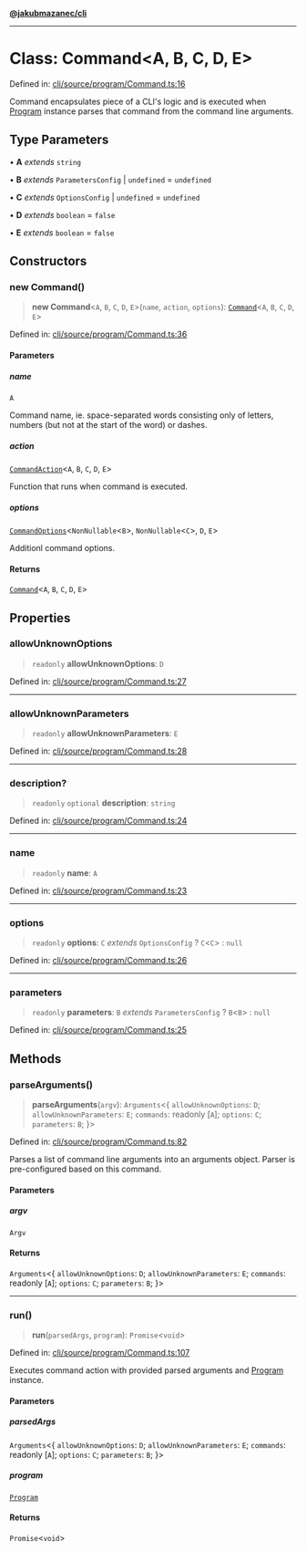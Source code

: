 [**@jakubmazanec/cli**](../README.md)

---

# Class: Command\<A, B, C, D, E\>

Defined in:
[cli/source/program/Command.ts:16](https://github.com/jakubmazanec/tools/blob/0373298af23ca7b778987184cd6fcccd21ae54be/packages/cli/source/program/Command.ts#L16)

Command encapsulates piece of a CLI's logic and is executed when [Program](Program.md) instance
parses that command from the command line arguments.

## Type Parameters

• **A** _extends_ `string`

• **B** _extends_ `ParametersConfig` \| `undefined` = `undefined`

• **C** _extends_ `OptionsConfig` \| `undefined` = `undefined`

• **D** _extends_ `boolean` = `false`

• **E** _extends_ `boolean` = `false`

## Constructors

### new Command()

> **new Command**\<`A`, `B`, `C`, `D`, `E`\>(`name`, `action`, `options`):
> [`Command`](Command.md)\<`A`, `B`, `C`, `D`, `E`\>

Defined in:
[cli/source/program/Command.ts:36](https://github.com/jakubmazanec/tools/blob/0373298af23ca7b778987184cd6fcccd21ae54be/packages/cli/source/program/Command.ts#L36)

#### Parameters

##### name

`A`

Command name, ie. space-separated words consisting only of letters, numbers (but not at the start of
the word) or dashes.

##### action

[`CommandAction`](../type-aliases/CommandAction.md)\<`A`, `B`, `C`, `D`, `E`\>

Function that runs when command is executed.

##### options

[`CommandOptions`](../type-aliases/CommandOptions.md)\<`NonNullable`\<`B`\>, `NonNullable`\<`C`\>,
`D`, `E`\>

Additionl command options.

#### Returns

[`Command`](Command.md)\<`A`, `B`, `C`, `D`, `E`\>

## Properties

### allowUnknownOptions

> `readonly` **allowUnknownOptions**: `D`

Defined in:
[cli/source/program/Command.ts:27](https://github.com/jakubmazanec/tools/blob/0373298af23ca7b778987184cd6fcccd21ae54be/packages/cli/source/program/Command.ts#L27)

---

### allowUnknownParameters

> `readonly` **allowUnknownParameters**: `E`

Defined in:
[cli/source/program/Command.ts:28](https://github.com/jakubmazanec/tools/blob/0373298af23ca7b778987184cd6fcccd21ae54be/packages/cli/source/program/Command.ts#L28)

---

### description?

> `readonly` `optional` **description**: `string`

Defined in:
[cli/source/program/Command.ts:24](https://github.com/jakubmazanec/tools/blob/0373298af23ca7b778987184cd6fcccd21ae54be/packages/cli/source/program/Command.ts#L24)

---

### name

> `readonly` **name**: `A`

Defined in:
[cli/source/program/Command.ts:23](https://github.com/jakubmazanec/tools/blob/0373298af23ca7b778987184cd6fcccd21ae54be/packages/cli/source/program/Command.ts#L23)

---

### options

> `readonly` **options**: `C` _extends_ `OptionsConfig` ? `C`\<`C`\> : `null`

Defined in:
[cli/source/program/Command.ts:26](https://github.com/jakubmazanec/tools/blob/0373298af23ca7b778987184cd6fcccd21ae54be/packages/cli/source/program/Command.ts#L26)

---

### parameters

> `readonly` **parameters**: `B` _extends_ `ParametersConfig` ? `B`\<`B`\> : `null`

Defined in:
[cli/source/program/Command.ts:25](https://github.com/jakubmazanec/tools/blob/0373298af23ca7b778987184cd6fcccd21ae54be/packages/cli/source/program/Command.ts#L25)

## Methods

### parseArguments()

> **parseArguments**(`argv`): `Arguments`\<\{ `allowUnknownOptions`: `D`; `allowUnknownParameters`:
> `E`; `commands`: readonly \[`A`\]; `options`: `C`; `parameters`: `B`; \}\>

Defined in:
[cli/source/program/Command.ts:82](https://github.com/jakubmazanec/tools/blob/0373298af23ca7b778987184cd6fcccd21ae54be/packages/cli/source/program/Command.ts#L82)

Parses a list of command line arguments into an arguments object. Parser is pre-configured based on
this command.

#### Parameters

##### argv

`Argv`

#### Returns

`Arguments`\<\{ `allowUnknownOptions`: `D`; `allowUnknownParameters`: `E`; `commands`: readonly
\[`A`\]; `options`: `C`; `parameters`: `B`; \}\>

---

### run()

> **run**(`parsedArgs`, `program`): `Promise`\<`void`\>

Defined in:
[cli/source/program/Command.ts:107](https://github.com/jakubmazanec/tools/blob/0373298af23ca7b778987184cd6fcccd21ae54be/packages/cli/source/program/Command.ts#L107)

Executes command action with provided parsed arguments and [Program](Program.md) instance.

#### Parameters

##### parsedArgs

`Arguments`\<\{ `allowUnknownOptions`: `D`; `allowUnknownParameters`: `E`; `commands`: readonly
\[`A`\]; `options`: `C`; `parameters`: `B`; \}\>

##### program

[`Program`](Program.md)

#### Returns

`Promise`\<`void`\>
